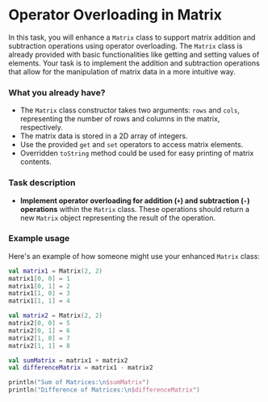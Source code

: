 # Operator Overloading in Matrix

In this task, you will enhance a `Matrix` class to support matrix addition and subtraction operations using operator overloading. 
The `Matrix` class is already provided with basic functionalities like getting and setting values of elements. 
Your task is to implement the addition and subtraction operations that allow for the manipulation of matrix data in a more intuitive way.

### What you already have?

- The `Matrix` class constructor takes two arguments: `rows` and `cols`, representing the number of rows and columns in the matrix, respectively.
- The matrix data is stored in a 2D array of integers.
- Use the provided `get` and `set` operators to access matrix elements.
- Overridden `toString` method could be used for easy printing of matrix contents.

### Task description

- **Implement operator overloading for addition (`+`) and subtraction (`-`) operations** within the `Matrix` class. These operations should return a new `Matrix` object representing the result of the operation.

### Example usage

Here's an example of how someone might use your enhanced `Matrix` class:

```kotlin
val matrix1 = Matrix(2, 2)
matrix1[0, 0] = 1
matrix1[0, 1] = 2
matrix1[1, 0] = 3
matrix1[1, 1] = 4

val matrix2 = Matrix(2, 2)
matrix2[0, 0] = 5
matrix2[0, 1] = 6
matrix2[1, 0] = 7
matrix2[1, 1] = 8

val sumMatrix = matrix1 + matrix2
val differenceMatrix = matrix1 - matrix2

println("Sum of Matrices:\n$sumMatrix")
println("Difference of Matrices:\n$differenceMatrix")
```
